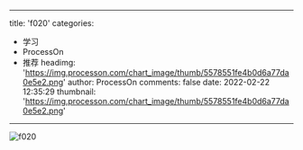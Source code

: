 
---
title: 'f020'
categories: 
 - 学习
 - ProcessOn
 - 推荐
headimg: 'https://img.processon.com/chart_image/thumb/5578551fe4b0d6a77da0e5e2.png'
author: ProcessOn
comments: false
date: 2022-02-22 12:35:29
thumbnail: 'https://img.processon.com/chart_image/thumb/5578551fe4b0d6a77da0e5e2.png'
---

<div>   
<img class="thumb" alt="f020" src="https://img.processon.com/chart_image/thumb/5578551fe4b0d6a77da0e5e2.png" referrerpolicy="no-referrer">
<p></p>  
</div>
            